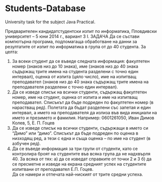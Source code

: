 # Students-Database
University task for the subject Java Practical.


Предварителен кандидатстудентски изпит по информатика, 
Пловдивски университет – 5 юни 2014 г., вариант 3 
I. ЗАДАЧА 
Да се състави компютърна програма, подпомагаща обработване на данни за 
резултатите от изпит по информатика в група от до 40 студента. За целта: 
1. За всеки студент да се въведе следната информация: факултетен номер (знаков 
низ до 10 знака), име (знаков низ до 40 знака съдържащ трите имена на студента 
разделени с точно един интервал), оценка от изпита (цяло число), име на изпитващ 
преподавател (знаков низ до 40 знака съдържащ трите имена на преподавателя 
разделени с точно един интервал). 
2. Да се изведе списък на всички студенти, съдържащ факултетен номер, име на 
студент, оценка от изпита и име на изпитващ преподавател. Списъкът да бъде подреден 
по факултетен номер (в нарастващ ред). Полетата да бъдат разделени със запетая и 
един интервал, а името на преподавателя да излиза във вида инициали на името и 
презимето и фамилия. Например: 
0601261050, Иван Димов Колев, 5, Е. П. Гоцев 
3. Да се изведе списък на всички студенти, съдържащи в името си “Димо” или 
“димо”. Списъкът да бъде подреден по оценка в низходящ ред, а тези с една и съща 
оценка – по име на студент (в азбучен ред). 
4. Да се въведе информация за три групи от студенти, като се контролира броят 
на студентите във всяка група да не надхвърля 40. За всяка от тях: 
а) да се изведат справките от точки 2 и 3 
б) да се пресметне и изведе на екрана средният успех на студентите изпитвани от 
преподавател Е.П. Гоцев.  
Да се намери и отпечата най-ниският от трите средни успеха. 
